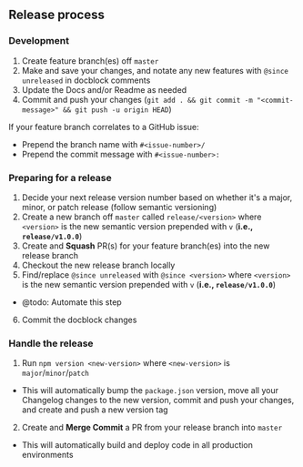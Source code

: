 ## Release process

### Development
1. Create feature branch(es) off `master`
2. Make and save your changes, and notate any new features with `@since unreleased` in docblock comments
3. Update the Docs and/or Readme as needed
4. Commit and push your changes (`git add . && git commit -m "<commit-message>" && git push -u origin HEAD`)

If your feature branch correlates to a GitHub issue:
- Prepend the branch name with `#<issue-number>/`
- Prepend the commit message with `#<issue-number>: `

### Preparing for a release
1. Decide your next release version number based on whether it's a major, minor, or patch release (follow semantic versioning)
2. Create a new branch off `master` called `release/<version>` where `<version>` is the new semantic version prepended with `v` (__i.e., `release/v1.0.0`__)
3. Create and **Squash** PR(s) for your feature branch(es) into the new release branch
4. Checkout the new release branch locally
5. Find/replace `@since unreleased` with `@since <version>` where `<version>` is the new semantic version prepended with `v` (__i.e., `release/v1.0.0`__)
  - @todo: Automate this step
6. Commit the docblock changes

### Handle the release
1. Run `npm version <new-version>` where `<new-version>` is `major`/`minor`/`patch`
  - This will automatically bump the `package.json` version, move all your Changelog changes to the new version, commit and push your changes, and create and push a new version tag
2. Create and **Merge Commit** a PR from your release branch into `master`
  - This will automatically build and deploy code in all production environments
